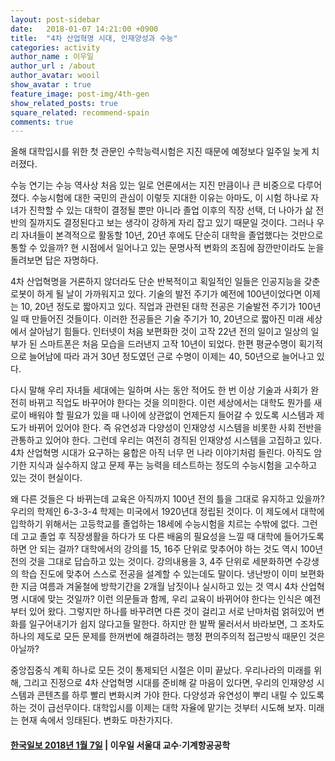 ```yaml
---
layout: post-sidebar
date:   2018-01-07 14:21:00 +0900
title:  "4차 산업혁명 시대, 인재양성과 수능"
categories: activity
author_name : 이우일
author_url : /about
author_avatar: wooil
show_avatar : true
feature_image: post-img/4th-gen
show_related_posts: true
square_related: recommend-spain
comments: true
---
```


올해 대학입시를 위한 첫 관문인 수학능력시험은 지진 때문에 예정보다 일주일 늦게 치러졌다.

수능 연기는 수능 역사상 처음 있는 일로 언론에서는 지진 만큼이나 큰 비중으로 다루어졌다. 수능시험에 대한 국민의 관심이 이렇듯 지대한 이유는 아마도, 이 시험 하나로 자녀가 진학할 수 있는 대학이 결정될 뿐만 아니라 졸업 이후의 직장 선택, 더 나아가 삶 전반의 질까지도 결정된다고 보는 생각이 강하게 자리 잡고 있기 때문일 것이다. 그러나 우리 자녀들이 본격적으로 활동할 10년, 20년 후에도 단순히 대학을 졸업했다는 것만으로 통할 수 있을까? 현 시점에서 일어나고 있는 문명사적 변화의 조짐에 잠깐만이라도 눈을 돌려보면 답은 자명하다.

4차 산업혁명을 거론하지 않더라도 단순 반복적이고 획일적인 일들은 인공지능을 갖춘 로봇이 하게 될 날이 가까워지고 있다. 기술의 발전 주기가 예전에 100년이었다면 이제는 10, 20년 정도로 짧아지고 있다. 직업과 관련된 대학 전공은 기술발전 주기가 100년일 때 만들어진 것들이다. 이러한 전공들은 기술 주기가 10, 20년으로 짧아진 미래 세상에서 살아남기 힘들다. 인터넷이 처음 보편화한 것이 고작 22년 전의 일이고 일상의 일부가 된 스마트폰은 처음 모습을 드러낸지 고작 10년이 되었다. 한편 평균수명이 획기적으로 늘어남에 따라 과거 30년 정도였던 근로 수명이 이제는 40, 50년으로 늘어나고 있다.

다시 말해 우리 자녀들 세대에는 일하며 사는 동안 적어도 한 번 이상 기술과 사회가 완전히 바뀌고 직업도 바꾸어야 한다는 것을 의미한다. 이런 세상에서는 대학도 뭔가를 새로이 배워야 할 필요가 있을 때 나이에 상관없이 언제든지 들어갈 수 있도록 시스템과 제도가 바뀌어 있어야 한다. 즉 유연성과 다양성이 인재양성 시스템을 비롯한 사회 전반을 관통하고 있어야 한다. 그런데 우리는 여전히 경직된 인재양성 시스템을 고집하고 있다. 4차 산업혁명 시대가 요구하는 융합은 아직 너무 먼 나라 이야기처럼 들린다. 아직도 암기한 지식과 실수하지 않고 문제 푸는 능력을 테스트하는 정도의 수능시험을 고수하고 있는 것이 현실이다.

왜 다른 것들은 다 바뀌는데 교육은 아직까지 100년 전의 틀을 그대로 유지하고 있을까? 우리의 학제인 6-3-3-4 학제는 미국에서 1920년대 정립된 것이다. 이 제도에서 대학에 입학하기 위해서는 고등학교를 졸업하는 18세에 수능시험을 치르는 수밖에 없다. 그런데 고교 졸업 후 직장생활을 하다가 또 다른 배움의 필요성을 느낄 때 대학에 들어가도록 하면 안 되는 걸까? 대학에서의 강의를 15, 16주 단위로 맞추어야 하는 것도 역시 100년 전의 것을 그대로 답습하고 있는 것이다. 강의내용을 3, 4주 단위로 세분화하면 수강생의 학습 진도에 맞추어 스스로 전공을 설계할 수 있는데도 말이다. 냉난방이 이미 보편화한 지금 여름과 겨울철에 방학기간을 2개월 남짓이나 실시하고 있는 것 역시 4차 산업혁명 시대에 맞는 것일까? 이런 의문들과 함께, 우리 교육이 바뀌어야 한다는 인식은 예전부터 있어 왔다. 그렇지만 하나를 바꾸려면 다른 것이 걸리고 서로 난마처럼 얽혀있어 변화를 일구어내기가 쉽지 않다고들 말한다. 하지만 한 발짝 물러서서 바라보면, 그 조차도 하나의 제도로 모든 문제를 한꺼번에 해결하려는 행정 편의주의적 접근방식 때문인 것은 아닐까?

중앙집중식 계획 하나로 모든 것이 통제되던 시절은 이미 끝났다. 우리나라의 미래를 위해, 그리고 진정으로 4차 산업혁명 시대를 준비해 갈 마음이 있다면, 우리의 인재양성 시스템과 콘텐츠를 하루 빨리 변화시켜 가야 한다. 다양성과 유연성이 뿌리 내릴 수 있도록 하는 것이 급선무이다. 대학입시를 이제는 대학 자율에 맡기는 것부터 시도해 보자. 미래는 현재 속에서 잉태된다. 변화도 마찬가지다.

#### **[한국일보 2018년 1월 7일](http://www.hankookilbo.com/v/88181f622b6a476fae5cad77a312ce32)** | 이우일 서울대 교수·기계항공공학
